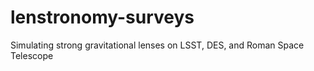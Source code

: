 # lenstronomy-surveys
Simulating strong gravitational lenses on LSST, DES, and Roman Space Telescope
